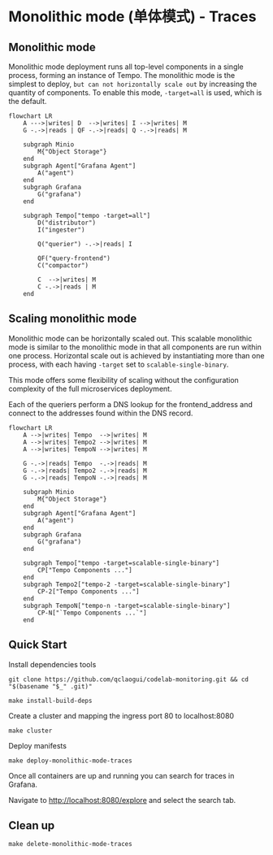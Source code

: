 # Monolithic mode (单体模式) - Traces

## Monolithic mode

Monolithic mode deployment runs all top-level components in a single process, forming an instance of Tempo. The monolithic mode is the simplest to deploy, `but can not horizontally scale out` by increasing the quantity of components. To enable this mode, `-target=all` is used, which is the default.

```mermaid
flowchart LR
    A --->|writes| D  -->|writes| I -->|writes| M
    G -.->|reads | QF -.->|reads| Q -.->|reads| M

    subgraph Minio
        M{"Object Storage"}
    end
    subgraph Agent["Grafana Agent"]
        A("agent")
    end
    subgraph Grafana
        G("grafana")
    end

    subgraph Tempo["tempo -target=all"]
        D("distributor")
        I("ingester")

        Q("querier") -.->|reads| I

        QF("query-frontend")
        C("compactor")

        C  -->|writes| M
        C -.->|reads | M
    end
```
## Scaling monolithic mode

Monolithic mode can be horizontally scaled out. This scalable monolithic mode is similar to the monolithic mode in that all components are run within one process. Horizontal scale out is achieved by instantiating more than one process, with each having `-target` set to `scalable-single-binary`.

This mode offers some flexibility of scaling without the configuration complexity of the full microservices deployment.

Each of the queriers perform a DNS lookup for the frontend_address and connect to the addresses found within the DNS record.

```mermaid
flowchart LR
    A -->|writes| Tempo  -->|writes| M
    A -->|writes| Tempo2 -->|writes| M
    A -->|writes| TempoN -->|writes| M

    G -.->|reads| Tempo  -.->|reads| M
    G -.->|reads| Tempo2 -.->|reads| M
    G -.->|reads| TempoN -.->|reads| M

    subgraph Minio
        M{"Object Storage"}
    end
    subgraph Agent["Grafana Agent"]
        A("agent")
    end
    subgraph Grafana
        G("grafana")
    end

    subgraph Tempo["tempo -target=scalable-single-binary"]
        CP["Tempo Components ..."]
    end
    subgraph Tempo2["tempo-2 -target=scalable-single-binary"]
        CP-2["Tempo Components ..."]
    end
    subgraph TempoN["tempo-n -target=scalable-single-binary"]
        CP-N["`Tempo Components ...`"]
    end
```

## Quick Start

Install dependencies tools

```shell
git clone https://github.com/qclaogui/codelab-monitoring.git && cd "$(basename "$_" .git)"

make install-build-deps
```

Create a cluster and mapping the ingress port 80 to localhost:8080

```shell
make cluster
```

Deploy manifests

```shell
make deploy-monolithic-mode-traces
```

Once all containers are up and running you can search for traces in Grafana.

Navigate to [http://localhost:8080/explore](http://localhost:8080/explore) and select the search tab.

## Clean up

```shell
make delete-monolithic-mode-traces
```
